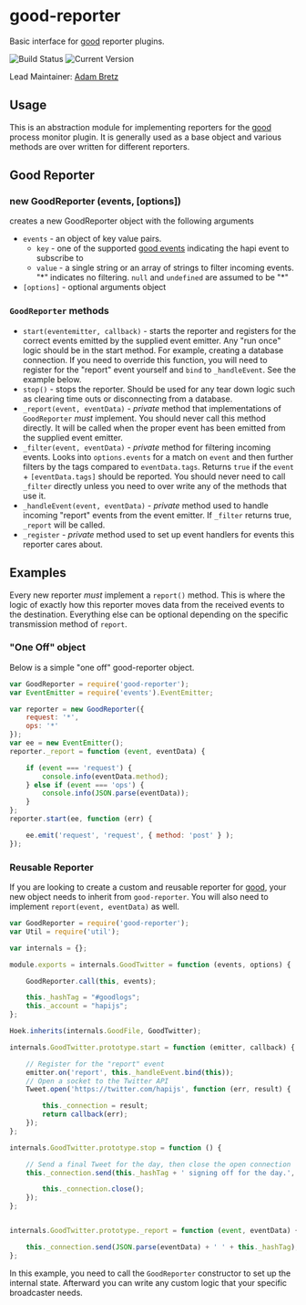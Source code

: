 # good-reporter

Basic interface for [good](https://github.com/hapijs/good) reporter plugins.

![Build Status](https://travis-ci.org/hapijs/good-reporter.svg?branch=master) ![Current Version](https://img.shields.io/npm/v/good-reporter.svg)

Lead Maintainer: [Adam Bretz](https://github.com/arb)

## Usage

This is an abstraction module for implementing reporters for the [good](https://github.com/hapijs/good) process monitor plugin. It is generally used as a base object and various methods are over written for different reporters.

## Good Reporter
### new GoodReporter (events, [options])

creates a new GoodReporter object with the following arguments
- `events` - an object of key value pairs.
	- `key` - one of the supported [good events](https://github.com/hapijs/good) indicating the hapi event to subscribe to
	- `value` - a single string or an array of strings to filter incoming events. "\*" indicates no filtering. `null` and `undefined` are assumed to be "\*"
- `[options]` - optional arguments object

### `GoodReporter` methods
- `start(eventemitter, callback)` - starts the reporter and registers for the correct events emitted by the supplied event emitter. Any "run once" logic should be in the start method. For example, creating a database connection. If you need to override this function, you will need to register for the "report" event yourself and `bind` to `_handleEvent`. See the example below.
- `stop()` - stops the reporter. Should be used for any tear down logic such as clearing time outs or disconnecting from a database.
- `_report(event, eventData)` - _private_ method that implementations of `GoodReporter` *must* implement. You should never call this method directly. It will be called when the proper event has been emitted from the supplied event emitter.
- `_filter(event, eventData)` - _private_ method for filtering incoming events. Looks into `options.events` for a match on `event` and then further filters by the tags compared to `eventData.tags`. Returns `true` if the `event` + `[eventData.tags]` should be reported. You should never need to call `_filter` directly unless you need to over write any of the methods that use it.
- `_handleEvent(event, eventData)` - _private_ method used to handle incoming "report" events from the event emitter. If `_filter` returns true, `_report` will be called.
- `_register` - _private_ method used to set up event handlers for events this reporter cares about.

## Examples

Every new reporter *must* implement a `report()` method. This is where the logic of exactly how this reporter moves data from the received events to the destination. Everything else can be optional depending on the specific transmission method of `report`.

### "One Off" object

Below is a simple "one off" good-reporter object.

```javascript
var GoodReporter = require('good-reporter');
var EventEmitter = require('events').EventEmitter;

var reporter = new GoodReporter({
    request: '*',
    ops: '*'
});
var ee = new EventEmitter();
reporter._report = function (event, eventData) {

    if (event === 'request') {
        console.info(eventData.method);
    } else if (event === 'ops') {
        console.info(JSON.parse(eventData));
    }
};
reporter.start(ee, function (err) {

    ee.emit('request', 'request', { method: 'post' } );
});
```

### Reusable Reporter

If you are looking to create a custom and reusable reporter for [good](https://github.com/hapijs/good), your new object needs to inherit from `good-reporter`. You will also need to implement `report(event, eventData)` as well.

```javascript
var GoodReporter = require('good-reporter');
var Util = require('util');

var internals = {};

module.exports = internals.GoodTwitter = function (events, options) {

	GoodReporter.call(this, events);

	this._hashTag = "#goodlogs";
	this._account = "hapijs";
};

Hoek.inherits(internals.GoodFile, GoodTwitter);

internals.GoodTwitter.prototype.start = function (emitter, callback) {

    // Register for the "report" event
    emitter.on('report', this._handleEvent.bind(this));
    // Open a socket to the Twitter API
    Tweet.open('https://twitter.com/hapijs', function (err, result) {

        this._connection = result;
        return callback(err);
    });
};

internals.GoodTwitter.prototype.stop = function () {

	// Send a final Tweet for the day, then close the open connection
	this._connection.send(this._hashTag + ' signing off for the day.', function (err) {

	    this._connection.close();
	});
};


internals.GoodTwitter.prototype._report = function (event, eventData) {

	this._connection.send(JSON.parse(eventData) + ' ' + this._hashTag);
};
```

In this example, you need to call the `GoodReporter` constructor to set up the internal state. Afterward you can write any custom logic that your specific broadcaster needs.
